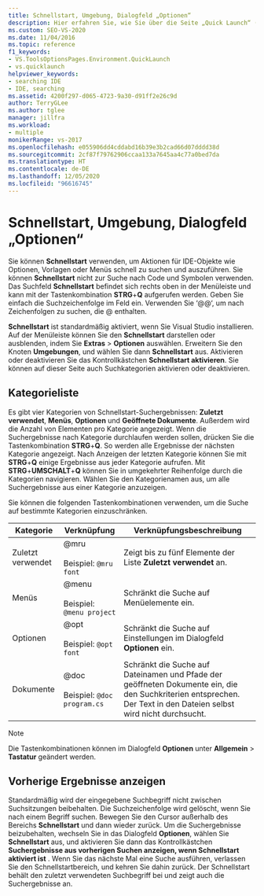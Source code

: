 ```yaml
---
title: Schnellstart, Umgebung, Dialogfeld „Optionen“
description: Hier erfahren Sie, wie Sie über die Seite „Quick Launch“ (Schnellstart) im Abschnitt „Umgebung“ Aktionen für IDE-Objekte wie Optionen, Vorlagen und Menüs schnell suchen und ausführen.
ms.custom: SEO-VS-2020
ms.date: 11/04/2016
ms.topic: reference
f1_keywords:
- VS.ToolsOptionsPages.Environment.QuickLaunch
- vs.quicklaunch
helpviewer_keywords:
- searching IDE
- IDE, searching
ms.assetid: 4200f297-d065-4723-9a30-d91ff2e26c9d
author: TerryGLee
ms.author: tglee
manager: jillfra
ms.workload:
- multiple
monikerRange: vs-2017
ms.openlocfilehash: e055906dd4cddabd16b39e3b2cad66d07dddd38d
ms.sourcegitcommit: 2cf87f79762906ccaa133a7645aa4c77a0bed7da
ms.translationtype: HT
ms.contentlocale: de-DE
ms.lasthandoff: 12/05/2020
ms.locfileid: "96616745"
---
```

# <a name="quick-launch-environment-options-dialog-box"></a>Schnellstart, Umgebung, Dialogfeld „Optionen“

Sie können **Schnellstart** verwenden, um Aktionen für IDE-Objekte wie Optionen, Vorlagen oder Menüs schnell zu suchen und auszuführen. Sie können **Schnellstart** nicht zur Suche nach Code und Symbolen verwenden. Das Suchfeld **Schnellstart** befindet sich rechts oben in der Menüleiste und kann mit der Tastenkombination **STRG**+**Q** aufgerufen werden. Geben Sie einfach die Suchzeichenfolge im Feld ein. Verwenden Sie ‘@@‘, um nach Zeichenfolgen zu suchen, die @ enthalten. 

**Schnellstart** ist standardmäßig aktiviert, wenn Sie Visual Studio installieren. Auf der Menüleiste können Sie den **Schnellstart** darstellen oder ausblenden, indem Sie **Extras** > **Optionen** auswählen. Erweitern Sie den Knoten **Umgebungen**, und wählen Sie dann **Schnellstart** aus. Aktivieren oder deaktivieren Sie das Kontrollkästchen **Schnellstart aktivieren**. Sie können auf dieser Seite auch Suchkategorien aktivieren oder deaktivieren.

## <a name="category-list"></a>Kategorieliste

Es gibt vier Kategorien von Schnellstart-Suchergebnissen: **Zuletzt verwendet**, **Menüs**, **Optionen** und **Geöffnete Dokumente**. Außerdem wird die Anzahl von Elementen pro Kategorie angezeigt. Wenn die Suchergebnisse nach Kategorie durchlaufen werden sollen, drücken Sie die Tastenkombination **STRG**+**Q**. So werden alle Ergebnisse der nächsten Kategorie angezeigt. Nach Anzeigen der letzten Kategorie können Sie mit **STRG**+**Q** einige Ergebnisse aus jeder Kategorie aufrufen. Mit **STRG**+**UMSCHALT**+**Q** können Sie in umgekehrter Reihenfolge durch die Kategorien navigieren. Wählen Sie den Kategorienamen aus, um alle Suchergebnisse aus einer Kategorie anzuzeigen.

Sie können die folgenden Tastenkombinationen verwenden, um die Suche auf bestimmte Kategorien einzuschränken.

|Kategorie|Verknüpfung|Verknüpfungsbeschreibung|
|--------------|--------------| - |
|Zuletzt verwendet|@mru<br /><br /> Beispiel: `@mru font`|Zeigt bis zu fünf Elemente der Liste **Zuletzt verwendet** an.|
|Menüs|@menu<br /><br /> Beispiel: `@menu project`|Schränkt die Suche auf Menüelemente ein.|
|Optionen|@opt<br /><br /> Beispiel: `@opt font`|Schränkt die Suche auf Einstellungen im Dialogfeld **Optionen** ein.|
|Dokumente|@doc<br /><br /> Beispiel: `@doc program.cs`|Schränkt die Suche auf Dateinamen und Pfade der geöffneten Dokumente ein, die den Suchkriterien entsprechen. Der Text in den Dateien selbst wird nicht durchsucht.|

> [!NOTE]
> Die Tastenkombinationen können im Dialogfeld **Optionen** unter **Allgemein** > **Tastatur** geändert werden.

## <a name="show-previous-results"></a>Vorherige Ergebnisse anzeigen

Standardmäßig wird der eingegebene Suchbegriff nicht zwischen Suchsitzungen beibehalten. Die Suchzeichenfolge wird gelöscht, wenn Sie nach einem Begriff suchen. Bewegen Sie den Cursor außerhalb des Bereichs **Schnellstart** und dann wieder zurück. Um die Suchergebnisse beizubehalten, wechseln Sie in das Dialogfeld **Optionen**, wählen Sie **Schnellstart** aus, und aktivieren Sie dann das Kontrollkästchen **Suchergebnisse aus vorherigen Suchen anzeigen, wenn Schnellstart aktiviert ist** . Wenn Sie das nächste Mal eine Suche ausführen, verlassen Sie den Schnellstartbereich, und kehren Sie dahin zurück. Der Schnellstart behält den zuletzt verwendeten Suchbegriff bei und zeigt auch die Suchergebnisse an.
